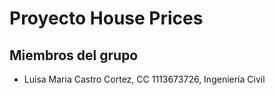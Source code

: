 # Proyecto House Prices

## Miembros del grupo

- Luisa Maria Castro Cortez, CC 1113673726, Ingeniería Civil
